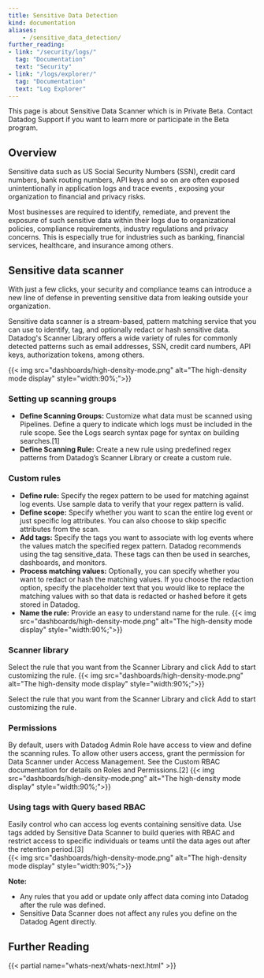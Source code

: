 ```yaml
---
title: Sensitive Data Detection
kind: documentation
aliases:
    - /sensitive_data_detection/
further_reading:
- link: "/security/logs/"
  tag: "Documentation"
  text: "Security"
- link: "/logs/explorer/"
  tag: "Documentation"
  text: "Log Explorer"
---
```


<div class="alert alert-info">This page is about Sensitive Data Scanner which is in Private Beta. Contact Datadog Support if you want to learn more or participate in the Beta program. </div>

## Overview

Sensitive data such as US Social Security Numbers (SSN), credit card numbers, bank routing numbers, API keys and so on are often exposed unintentionally in application logs and trace events , exposing your organization to financial and privacy risks.

Most businesses are required to identify, remediate, and prevent the exposure of such sensitive data within their logs due to organizational policies, compliance requirements, industry regulations and privacy concerns. This is especially true for industries such as banking, financial services, healthcare, and insurance among others.

## Sensitive data scanner
With just a few clicks, your security and compliance teams can introduce a new line of defense in preventing sensitive data from leaking outside your organization.

Sensitive data scanner is a stream-based, pattern matching service that you can use to identify, tag, and optionally redact or hash sensitive data. Datadog's Scanner Library offers a wide variety of rules for commonly detected patterns such as email addresses, SSN, credit card numbers, API keys, authorization tokens, among others.

{{< img src="dashboards/high-density-mode.png" alt="The high-density mode display"  style="width:90%;">}}

### Setting up scanning groups

- **Define Scanning Groups:** Customize what data must be scanned using Pipelines. Define a query to indicate which logs must be included in the rule scope. See the Logs search syntax page for syntax on building searches.[1]
- **Define Scanning Rule:** Create a new rule using predefined regex patterns from Datadog’s Scanner Library or create a custom rule. 

### Custom rules

- **Define rule:** Specify the regex pattern to be used for matching against log events. Use sample data to verify that your regex pattern is valid.
- **Define scope:** Specify whether you want to scan the entire log event or just specific log attributes.  You can also choose to skip specific attributes from the scan.
- **Add tags:** Specify the tags you want to associate with log events where the values match the specified regex pattern. Datadog recommends using the tag sensitive_data. These tags can then be used in searches, dashboards, and monitors. 
- **Process matching values:** Optionally, you can specify whether you want to redact or hash the matching values. If you choose the redaction option, specify the placeholder text that you would like to replace the matching values with so that data is redacted or hashed before it gets stored in Datadog.
- **Name the rule:** Provide an easy to understand name for the rule.
{{< img src="dashboards/high-density-mode.png" alt="The high-density mode display"  style="width:90%;">}}

### Scanner library

Select the rule that you want from the Scanner Library and click Add to start customizing the rule.
{{< img src="dashboards/high-density-mode.png" alt="The high-density mode display"  style="width:90%;">}}

Select the rule that you want from the Scanner Library and click Add to start customizing the rule.

### Permissions

By default, users with Datadog Admin Role have access to view and define the scanning rules. To allow other users access, grant the permission for Data Scanner under Access Management. See the Custom RBAC documentation for details on Roles and Permissions.[2]
{{< img src="dashboards/high-density-mode.png" alt="The high-density mode display"  style="width:90%;">}}

### Using tags with Query based RBAC

Easily control who can access log events containing sensitive data. Use tags added by Sensitive Data Scanner to build queries with RBAC and restrict access to specific individuals or teams until the data ages out after the retention period.[3]  
{{< img src="dashboards/high-density-mode.png" alt="The high-density mode display"  style="width:90%;">}}

**Note:** 
- Any rules that you add or update only affect data coming into Datadog after the rule was defined.
- Sensitive Data Scanner does not affect any rules you define on the Datadog Agent directly. 

## Further Reading

{{< partial name="whats-next/whats-next.html" >}}

